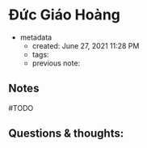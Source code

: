 # Đức Giáo Hoàng

- metadata
	- created: June 27, 2021 11:28 PM
	- tags:
	- previous note:

## Notes
#TODO 
## Questions & thoughts:

